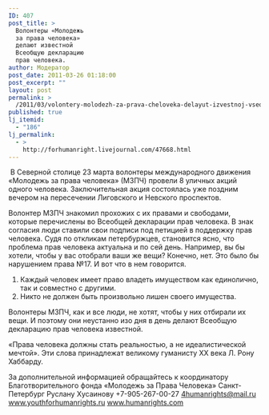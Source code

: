```yaml
---
ID: 407
post_title: >
  Волонтеры «Молодежь
  за права человека»
  делают известной
  Всеобщую декларацию
  прав человека.
author: Модератор
post_date: 2011-03-26 01:18:00
post_excerpt: ""
layout: post
permalink: >
  /2011/03/volontery-molodezh-za-prava-cheloveka-delayut-izvestnoj-vseobshhuyu-deklaratsiyu-prav-cheloveka.html
published: true
lj_itemid:
  - "186"
lj_permalink:
  - >
    http://forhumanright.livejournal.com/47668.html
---
```

&nbsp;В Северной столице 23 марта волонтеры международного движения &laquo;Молодежь за права человека&raquo; (МЗПЧ) провели 8 уличных акций одного человека. Заключительная акция состоялась уже поздним вечером на пересечении Лиговского и Невского проспектов.

Волонтер МЗПЧ знакомил прохожих с их правами и свободами, которые перечислены во Всеобщей декларации прав человека. В знак согласия люди ставили свои подписи под петицией в поддержку прав человека. Судя по откликам петербуржцев, становится ясно, что проблема прав человека актуальна и по сей день. Например, вы бы хотели, чтобы у вас отобрали ваши же вещи? Конечно, нет. Это было бы нарушением права №17. И вот что в нем говорится.

1.	Каждый человек имеет право владеть имуществом как единолично, так и совместно с другими.
2.	Никто не должен быть произвольно лишен своего имущества.

Волонтеры МЗПЧ, как и все люди, не хотят, чтобы у них отбирали их вещи. И поэтому они неустанно изо дня в день делают Всеобщую декларацию прав человека известной.

&laquo;Права человека должны стать реальностью, а не идеалистической мечтой&raquo;. Эти слова принадлежат великому гуманисту ХХ века Л. Рону Хаббарду. 

За дополнительной информацией обращайтесь к координатору
Благотворительного фонда &laquo;Молодежь за Права Человека&raquo; Санкт-Петербург
Руслану Хусаинову
+7-905-267-00-27
4humanrights@mail.ru
www.youthforhumanrights.ru
www.humanrights.com